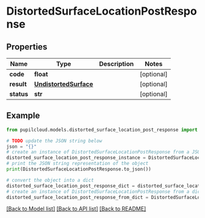 # DistortedSurfaceLocationPostResponse


## Properties

Name | Type | Description | Notes
------------ | ------------- | ------------- | -------------
**code** | **float** |  | [optional] 
**result** | [**UndistortedSurface**](UndistortedSurface.md) |  | [optional] 
**status** | **str** |  | [optional] 

## Example

```python
from pupilcloud.models.distorted_surface_location_post_response import DistortedSurfaceLocationPostResponse

# TODO update the JSON string below
json = "{}"
# create an instance of DistortedSurfaceLocationPostResponse from a JSON string
distorted_surface_location_post_response_instance = DistortedSurfaceLocationPostResponse.from_json(json)
# print the JSON string representation of the object
print(DistortedSurfaceLocationPostResponse.to_json())

# convert the object into a dict
distorted_surface_location_post_response_dict = distorted_surface_location_post_response_instance.to_dict()
# create an instance of DistortedSurfaceLocationPostResponse from a dict
distorted_surface_location_post_response_from_dict = DistortedSurfaceLocationPostResponse.from_dict(distorted_surface_location_post_response_dict)
```
[[Back to Model list]](../README.md#documentation-for-models) [[Back to API list]](../README.md#documentation-for-api-endpoints) [[Back to README]](../README.md)


